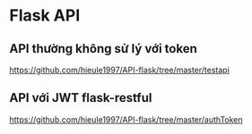 # Flask API 
## API thường không sử lý với token
https://github.com/hieule1997/API-flask/tree/master/testapi
## API với JWT flask-restful

https://github.com/hieule1997/API-flask/tree/master/authToken

